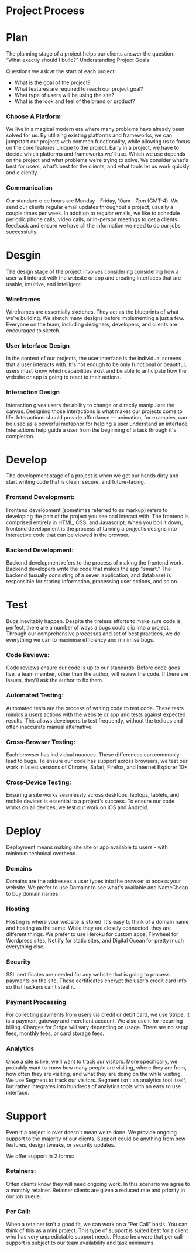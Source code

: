 # Project Process

# Plan

The planning stage of a project helps our clients answer the question: “What exactly should I build?”
Understanding Project Goals

Questions we ask at the start of each project:
- What is the goal of the project?
- What features are required to reach our project goal?
- What type of users will be using the site?
- What is the look and feel of the brand or product?

### Choose A Platform
We live in a magical modern era where many problems have already been solved for us. By utilizing existing platforms and frameworks, we can jumpstart our projects with common functionality, while allowing us to focus on the core features unique to the project.
Early in a project, we have to decide which platforms and frameworks we'll use. Which we use depends on the project and what problems we’re trying to solve. We consider what's best for users, what’s best for the clients, and what tools let us work quickly and e ciently.

### Communication
Our standard o ce hours are Monday - Friday, 10am - 7pm (GMT-4).
We send our clients regular email updates throughout a project, usually a couple times per week. In addition to regular emails, we like to schedule periodic phone calls, video calls, or in-person meetings to get a clients feedback and ensure we have all the information we need to do our jobs successfully.

# Desgin

The design stage of the project involves considering considering how a user will interact with the website or app and creating interfaces that are usable, intuitive, and intelligent.

### Wireframes
Wireframes are essentially sketches. They act as the blueprints of what we’re building. We sketch many designs before implementing a just a few. Everyone on the team, including designers, developers, and clients are encouraged to sketch.

### User Interface Design
In the context of our projects, the user interface is the individual screens that a user interacts with. It's not enough to be only functional or beautiful, users must know which capabilities exist and be able to anticipate how the website or app is going to react to their actions.

### Interaction Design
Interaction gives users the ability to change or directly manipulate the canvas. Designing those interactions is what makes our projects come to life. Interactions should provide affordance — animation, for examples, can be used as a powerful metaphor for helping a user understand an interface. Interactions help guide a user from the beginning of a task through it's completion.

# Develop

The development stage of a project is when we get our hands dirty and start writing code that is clean, secure, and future-facing.

### Frontend Development:
Frontend development (sometimes referred to as markup) refers to developing the part of the project you see and interact with. The frontend is comprised entirely in HTML, CSS, and Javascript. When you boil it down, frontend development is the process of turning a project’s designs into interactive code that can be viewed in the browser.

### Backend Development:
Backend development refers to the process of making the frontend work. Backend developers write the code that makes the app "smart." The backend (usually consisting of a sever, application, and database) is responsible for storing information, processing user actions, and so on.

# Test

Bugs inevitably happen. Despite the tireless efforts to make sure code is perfect, there are a number of ways a bugs could slip into a project. Through our comprehensive processes and set of best practices, we do everything we can to maximise efficiency and minimise bugs.

### Code Reviews:
Code reviews ensure our code is up to our standards. Before code goes live, a team member, other than the author, will review the code. If there are issues, they’ll ask the author to fix them.

### Automated Testing:
Automated tests are the process of writing code to test code. These tests mimics a users actions with the website or app and tests against expected results. This allows developers to test frequently, without the tedious and often inaccurate manual alternative.

### Cross-Browser Testing:
Each browser has individual nuances. These differences can commonly lead to bugs. To ensure our code has support across browsers, we test our work in latest versions of Chrome, Safari, Firefox, and Internet Explorer 10+.

### Cross-Device Testing:
Ensuring a site works seamlessly across desktops, laptops, tablets, and mobile devices is essential to a project’s success. To ensure our code works on all devices, we test our work on iOS and Android.

# Deploy
Deployment means making site site or app available to users - with minimum technical overhead.

### Domains
Domains are the addresses a user types into the browser to access your website. We prefer to use Domainr to see what's available and NameCheap to buy domain names.

### Hosting
Hosting is where your website is stored. It's easy to think of a domain name and hosting as the same. While they are closely connected, they are different things. We prefer to use Heroku for custom apps, Flywheel for Wordpress sites, Netlify for static sites, and Digital Ocean for pretty much everything else.

### Security
SSL certificates are needed for any website that is going to process payments on the site. These certificates encrypt the user's credit card info so that hackers can’t steal it.

### Payment Processing
For collecting payments from users via credit or debit card, we use Stripe. It is a payment gateway and merchant account. We also use it for recurring billing. Charges for Stripe will vary depending on usage. There are no setup fees, monthly fees, or card storage fees.

### Analytics
Once a site is live, we’ll want to track our visitors. More specifically, we probably want to know how many people are visiting, where they are from, how often they are visiting, and what they are doing on the while visiting. We use Segment to track our visitors. Segment isn't an analytics tool itself, but rather integrates into hundreds of analytics tools with an easy to use interface.

# Support
Even if a project is over doesn't mean we’re done. We provide ongoing support to the majority of our clients. Support could be anything from new features, design tweaks, or security updates.

We offer support in 2 forms:

### Retainers:
Often clients know they will need ongoing work. In this scenario we agree to a monthly retainer. Retainer clients are given a reduced rate and priority in our job queue.

### Per Call:
When a retainer isn't a good fit, we can work on a “Per Call” basis. You can think of this as a mini project. This type of support is suited best for a client who has very unpredictable support needs. Please be aware that per call support is subject to our team availability and task minimums.

